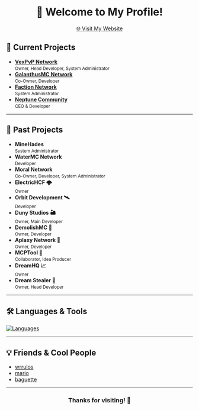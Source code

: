 <div align="center">
  <h1>👋 Welcome to My Profile!</h1>
  <a href="https://jsexp.wtf" target="_blank">🌐 Visit My Website</a>
</div>

## 🚀 Current Projects

- **[VexPvP Network](https://discord.vexpvp.club)**  
  <small>Owner, Head Developer, System Administrator</small>
- **[GalanthusMC Network](https://discord.galanthusmc.net)**  
  <small>Co-Owner, Developer</small>
- **[Faction Network](https://discord.gg/factionetwork)**  
  <small>System Administrator</small>
- **[Neptune Community](https://discord.gg/Y3wtcd68WB)**  
  <small>CEO & Developer</small>

---

## 📜 Past Projects

- **MineHades**  
  <small>System Administrator</small>
- **WaterMC Network**  
  <small>Developer</small>
- **Moral Network**  
  <small>Co-Owner, Developer, System Administrator</small>
- **ElectricHCF 🌩️**  
  <small>Owner</small>
- **Orbit Development 🛰️**  
  <small>Developer</small>
- **Duny Studios 🏜️**  
  <small>Owner, Main Developer</small>
- **DemolishMC 🔨**  
  <small>Owner, Developer</small>
- **Aplaxy Network 🐍**  
  <small>Owner, Developer</small>
- **MCPTool 🧨**  
  <small>Collaborator, Idea Producer</small>
- **DreamHQ 📈**  
  <small>Owner</small>
- **Dream Stealer 💭**  
  <small>Owner, Head Developer</small>

---

## 🛠️ Languages & Tools

[![Languages](https://skillicons.dev/icons?i=python,java,javascript,mysql,mongodb,redis,flask,express,nginx,bash,cloudflare,debian,discord,bots,docker,sqlite,vscode)](https://skillicons.dev)

---

## 💡 Friends & Cool People

- [wrrulos](https://github.com/wrrulos)
- [mario](https://github.com/PerroDev)
- [baguette](https://github.com/Zen-kun04)

---

<div align="center">
  <h3>Thanks for visiting! 🚀</h3>
</div>
